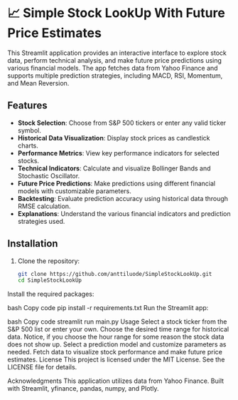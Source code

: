 # 📈 Simple Stock LookUp With Future Price Estimates

This Streamlit application provides an interactive interface to explore stock data, perform technical analysis, and make future price predictions using various financial models. The app fetches data from Yahoo Finance and supports multiple prediction strategies, including MACD, RSI, Momentum, and Mean Reversion.

## Features

- **Stock Selection**: Choose from S&P 500 tickers or enter any valid ticker symbol.
- **Historical Data Visualization**: Display stock prices as candlestick charts.
- **Performance Metrics**: View key performance indicators for selected stocks.
- **Technical Indicators**: Calculate and visualize Bollinger Bands and Stochastic Oscillator.
- **Future Price Predictions**: Make predictions using different financial models with customizable parameters.
- **Backtesting**: Evaluate prediction accuracy using historical data through RMSE calculation.
- **Explanations**: Understand the various financial indicators and prediction strategies used.

## Installation

1. Clone the repository:
   ```bash
   git clone https://github.com/anttiluode/SimpleStockLookUp.git
   cd SimpleStockLookUp
Install the required packages:

bash
Copy code
pip install -r requirements.txt
Run the Streamlit app:

bash
Copy code
streamlit run main.py
Usage
Select a stock ticker from the S&P 500 list or enter your own.
Choose the desired time range for historical data.
Notice, if you choose the hour range for some reason the stock data does not show up. 
Select a prediction model and customize parameters as needed.
Fetch data to visualize stock performance and make future price estimates.
License
This project is licensed under the MIT License. See the LICENSE file for details.

Acknowledgments
This application utilizes data from Yahoo Finance.
Built with Streamlit, yfinance, pandas, numpy, and Plotly.
